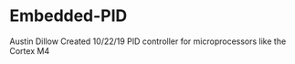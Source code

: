 # Embedded-PID
Austin Dillow
Created 10/22/19
PID controller for microprocessors like the Cortex M4
